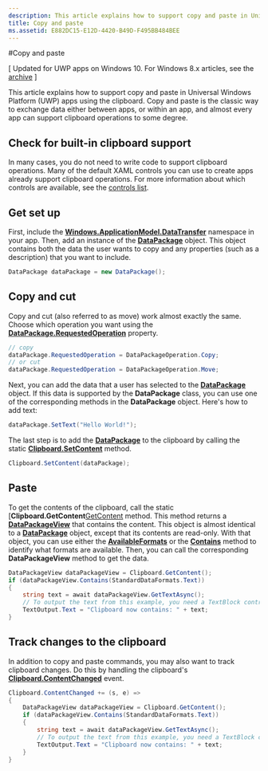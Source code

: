 ```yaml
---
description: This article explains how to support copy and paste in Universal Windows Platform (UWP) apps using the clipboard.
title: Copy and paste
ms.assetid: E882DC15-E12D-4420-B49D-F495BB484BEE
---
```

#Copy and paste

\[ Updated for UWP apps on Windows 10. For Windows 8.x articles, see the [archive](http://go.microsoft.com/fwlink/p/?linkid=619132) \]


This article explains how to support copy and paste in Universal Windows Platform (UWP) apps using the clipboard. Copy and paste is the classic way to exchange data either between apps, or within an app, and almost every app can support clipboard operations to some degree.

## Check for built-in clipboard support


In many cases, you do not need to write code to support clipboard operations. Many of the default XAML controls you can use to create apps already support clipboard operations. For more information about which controls are available, see the [controls list][ControlsList].

## Get set up

First, include the [**Windows.ApplicationModel.DataTransfer**][DataTransfer] namespace in your app. Then, add an instance of the [**DataPackage**][DataPackage] object. This object contains both the data the user wants to copy and any properties (such as a description) that you want to include.

<!-- For some reason, the snippets in this file are all inline in the WDCML topic. Suggest moving to VS project with rest of snippets. -->
```cs
DataPackage dataPackage = new DataPackage();
```

## Copy and cut

Copy and cut (also referred to as move) work almost exactly the same. Choose which operation you want using the [**DataPackage.RequestedOperation**][RequestedOperation] property.

```cs
// copy 
dataPackage.RequestedOperation = DataPackageOperation.Copy;
// or cut
dataPackage.RequestedOperation = DataPackageOperation.Move;
```

Next, you can add the data that a user has selected to the [**DataPackage**][DataPackage] object. If this data is supported by the **DataPackage** class, you can use one of the corresponding methods in the **DataPackage** object. Here's how to add text:

```cs
dataPackage.SetText("Hello World!");
```

The last step is to add the [**DataPackage**][DataPackage] to the clipboard by calling the static [**Clipboard.SetContent**][SetContent] method.

```cs
Clipboard.SetContent(dataPackage);
```
## Paste

To get the contents of the clipboard, call the static [**Clipboard.GetContent**[GetContent] method. This method returns a [**DataPackageView**][DataPackageView] that contains the content. This object is almost identical to a [**DataPackage**][DataPackage] object, except that its contents are read-only. With that object, you can use either the [**AvailableFormats**][AvailableFormats] or the [**Contains**][Contains] method to identify what formats are available. Then, you can call the corresponding **DataPackageView** method to get the data.

```cs
DataPackageView dataPackageView = Clipboard.GetContent();
if (dataPackageView.Contains(StandardDataFormats.Text))
{
    string text = await dataPackageView.GetTextAsync();
    // To output the text from this example, you need a TextBlock control
    TextOutput.Text = "Clipboard now contains: " + text;
}
```

## Track changes to the clipboard

In addition to copy and paste commands, you may also want to track clipboard changes. Do this by handling the clipboard's [**Clipboard.ContentChanged**][ContentChanged] event.

```cs
Clipboard.ContentChanged += (s, e) => 
{
    DataPackageView dataPackageView = Clipboard.GetContent();
    if (dataPackageView.Contains(StandardDataFormats.Text))
    {
        string text = await dataPackageView.GetTextAsync();
        // To output the text from this example, you need a TextBlock control
        TextOutput.Text = "Clipboard now contains: " + text;
    }
}
```

<!-- LINKS --> 
[DataTransfer]: https://msdn.microsoft.com/en-us/library/windows/apps/windows.applicationmodel.datatransfer.aspx 
[DataPackage]: https://msdn.microsoft.com/en-us/library/windows/apps/windows.applicationmodel.datatransfer.datapackage.aspx 
[DataPackageView]: https://msdn.microsoft.com/en-us/library/windows/apps/windows.applicationmodel.datatransfer.datapackageview.aspx
[DataPackagePropertySet]: https://msdn.microsoft.com/en-us/library/windows/apps/windows.applicationmodel.datatransfer.datapackagepropertyset.aspx 
[DataRequest]: https://msdn.microsoft.com/en-us/library/windows/apps/windows.applicationmodel.datatransfer.datarequest.aspx 
[DataRequested]: https://msdn.microsoft.com/en-us/library/windows/apps/windows.applicationmodel.datatransfer.datatransfermanager.datarequested.aspx 
[FailWithDisplayText]: https://msdn.microsoft.com/en-us/library/windows/apps/windows.applicationmodel.datatransfer.datarequest.failwithdisplaytext.aspx
[ShowShareUi]: https://msdn.microsoft.com/en-us/library/windows/apps/windows.applicationmodel.datatransfer.datatransfermanager.showshareui.aspx
[RequestedOperation]: https://msdn.microsoft.com/en-us/library/windows/apps/windows.applicationmodel.datatransfer.datapackage.requestedoperation.aspx 
[ControlsList]: https://msdn.microsoft.com/en-us/library/windows/apps/xaml/mt185406.aspx 
[SetContent]: https://msdn.microsoft.com/en-us/library/windows/apps/xaml/windows.applicationmodel.datatransfer.clipboard.setcontent.aspx 
[GetContent]: https://msdn.microsoft.com/en-us/library/windows/apps/xaml/windows.applicationmodel.datatransfer.clipboard.getcontent.aspx
[AvailableFormats]: https://msdn.microsoft.com/en-us/library/windows/apps/windows.applicationmodel.datatransfer.datapackageview.availableformats.aspx 
[Contains]: https://msdn.microsoft.com/en-us/library/windows/apps/windows.applicationmodel.datatransfer.datapackageview.contains.aspx
[ContentChanged]: https://msdn.microsoft.com/en-us/library/windows/apps/xaml/windows.applicationmodel.datatransfer.clipboard.contentchanged.aspx 

<!--HONumber=Mar16_HO1-->
